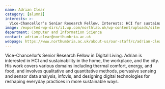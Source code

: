 ```yaml
---
name: Adrian Clear
category: [alumni]
interests: >-
  Vice-Chancellor’s Senior Research Fellow. Interests: HCI for sustainability in various domains including thermal comfort, energy, and food futures.
image: /exported-wp-dirs/i1.wp.com/northlab.uk/wp-content/uploads/sites/15/2019/03/Adrian_Clear-e155216124423313c8.jpg
department: Computer and Information Science
contact: adrian.clear@northumbria.ac.uk
webpage: https://www.northumbria.ac.uk/about-us/our-staff/c/adrian-clear/
---
```

Vice-Chancellor’s Senior Research Fellow in Digital Living. Adrian is interested in HCI and sustainability in the home, the workplace, and the city. His work covers various domains including thermal comfort, energy, and food, and involves qualitative and quantitative methods, pervasive sensing and sensor data analysis, infovis, and designing digital technologies for reshaping everyday practices in more sustainable ways.

